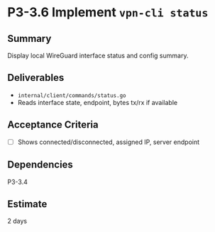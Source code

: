 # P3-3.6 Implement `vpn-cli status`

## Summary
Display local WireGuard interface status and config summary.

## Deliverables
- `internal/client/commands/status.go`
- Reads interface state, endpoint, bytes tx/rx if available

## Acceptance Criteria
- [ ] Shows connected/disconnected, assigned IP, server endpoint

## Dependencies
P3-3.4

## Estimate
2 days







